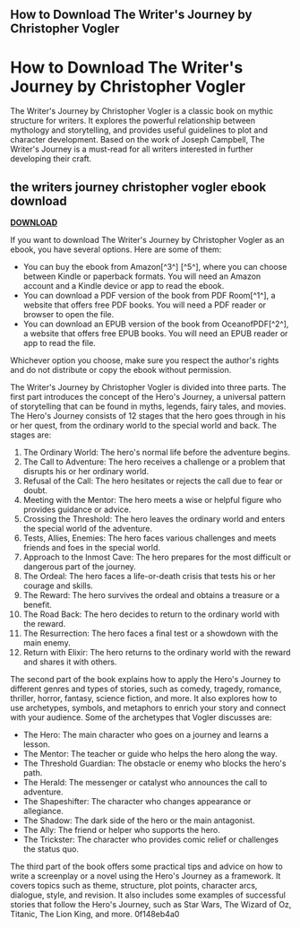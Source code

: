 ## How to Download The Writer's Journey by Christopher Vogler

  
# How to Download The Writer's Journey by Christopher Vogler
 
The Writer's Journey by Christopher Vogler is a classic book on mythic structure for writers. It explores the powerful relationship between mythology and storytelling, and provides useful guidelines to plot and character development. Based on the work of Joseph Campbell, The Writer's Journey is a must-read for all writers interested in further developing their craft.
 
## the writers journey christopher vogler ebook download


[**DOWNLOAD**](https://www.google.com/url?q=https%3A%2F%2Fbltlly.com%2F2tKGxI&sa=D&sntz=1&usg=AOvVaw35mtFvSAnAtoqjN6W9Nyf5)

 
If you want to download The Writer's Journey by Christopher Vogler as an ebook, you have several options. Here are some of them:
 
- You can buy the ebook from Amazon[^3^] [^5^], where you can choose between Kindle or paperback formats. You will need an Amazon account and a Kindle device or app to read the ebook.
- You can download a PDF version of the book from PDF Room[^1^], a website that offers free PDF books. You will need a PDF reader or browser to open the file.
- You can download an EPUB version of the book from OceanofPDF[^2^], a website that offers free EPUB books. You will need an EPUB reader or app to read the file.

Whichever option you choose, make sure you respect the author's rights and do not distribute or copy the ebook without permission.

The Writer's Journey by Christopher Vogler is divided into three parts. The first part introduces the concept of the Hero's Journey, a universal pattern of storytelling that can be found in myths, legends, fairy tales, and movies. The Hero's Journey consists of 12 stages that the hero goes through in his or her quest, from the ordinary world to the special world and back. The stages are:

1. The Ordinary World: The hero's normal life before the adventure begins.
2. The Call to Adventure: The hero receives a challenge or a problem that disrupts his or her ordinary world.
3. Refusal of the Call: The hero hesitates or rejects the call due to fear or doubt.
4. Meeting with the Mentor: The hero meets a wise or helpful figure who provides guidance or advice.
5. Crossing the Threshold: The hero leaves the ordinary world and enters the special world of the adventure.
6. Tests, Allies, Enemies: The hero faces various challenges and meets friends and foes in the special world.
7. Approach to the Inmost Cave: The hero prepares for the most difficult or dangerous part of the journey.
8. The Ordeal: The hero faces a life-or-death crisis that tests his or her courage and skills.
9. The Reward: The hero survives the ordeal and obtains a treasure or a benefit.
10. The Road Back: The hero decides to return to the ordinary world with the reward.
11. The Resurrection: The hero faces a final test or a showdown with the main enemy.
12. Return with Elixir: The hero returns to the ordinary world with the reward and shares it with others.

The second part of the book explains how to apply the Hero's Journey to different genres and types of stories, such as comedy, tragedy, romance, thriller, horror, fantasy, science fiction, and more. It also explores how to use archetypes, symbols, and metaphors to enrich your story and connect with your audience. Some of the archetypes that Vogler discusses are:

- The Hero: The main character who goes on a journey and learns a lesson.
- The Mentor: The teacher or guide who helps the hero along the way.
- The Threshold Guardian: The obstacle or enemy who blocks the hero's path.
- The Herald: The messenger or catalyst who announces the call to adventure.
- The Shapeshifter: The character who changes appearance or allegiance.
- The Shadow: The dark side of the hero or the main antagonist.
- The Ally: The friend or helper who supports the hero.
- The Trickster: The character who provides comic relief or challenges the status quo.

The third part of the book offers some practical tips and advice on how to write a screenplay or a novel using the Hero's Journey as a framework. It covers topics such as theme, structure, plot points, character arcs, dialogue, style, and revision. It also includes some examples of successful stories that follow the Hero's Journey, such as Star Wars, The Wizard of Oz, Titanic, The Lion King, and more.
 0f148eb4a0
